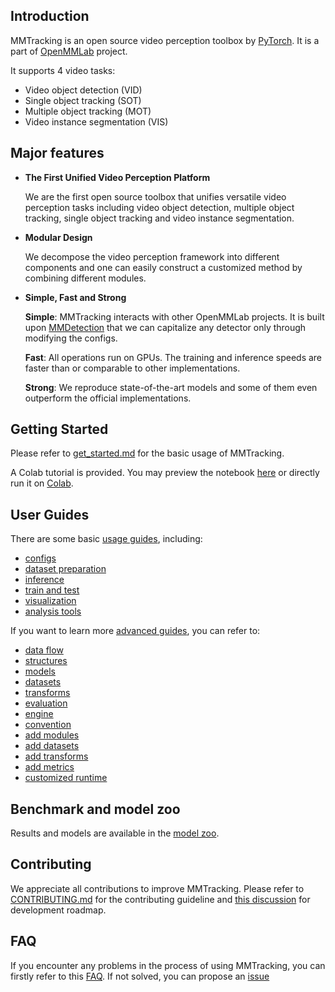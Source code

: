 ## Introduction

MMTracking is an open source video perception toolbox by [PyTorch](https://pytorch.org/). It is a part of [OpenMMLab](https://openmmlab.com) project.

It supports 4 video tasks:

- Video object detection (VID)
- Single object tracking (SOT)
- Multiple object tracking (MOT)
- Video instance segmentation (VIS)

## Major features

- **The First Unified Video Perception Platform**

  We are the first open source toolbox that unifies versatile video perception tasks including video object detection, multiple object tracking, single object tracking and video instance segmentation.

- **Modular Design**

  We decompose the video perception framework into different components and one can easily construct a customized method by combining different modules.

- **Simple, Fast and Strong**

  **Simple**: MMTracking interacts with other OpenMMLab projects. It is built upon [MMDetection](https://github.com/open-mmlab/mmdetection) that we can capitalize any detector only through modifying the configs.

  **Fast**: All operations run on GPUs. The training and inference speeds are faster than or comparable to other implementations.

  **Strong**: We reproduce state-of-the-art models and some of them even outperform the official implementations.

## Getting Started

Please refer to [get_started.md](docs/en/get_started.md) for the basic usage of MMTracking.

A Colab tutorial is provided. You may preview the notebook [here](./demo/MMTracking_Tutorial.ipynb) or directly run it on [Colab](https://colab.research.google.com/github/open-mmlab/mmtracking/blob/master/demo/MMTracking_Tutorial.ipynb).

## User Guides

There are some basic [usage guides](docs/en/user_guides/), including:

- [configs](docs/en/user_guides/1_config.md)
- [dataset preparation](docs/en/user_guides/2_dataset_prepare.md)
- [inference](docs/en/user_guides/3_inference.md)
- [train and test](docs/en/user_guides/4_train_test.md)
- [visualization](docs/en/user_guides/5_visualization.md)
- [analysis tools](docs/en/user_guides/6_analysis_tools.md)

If you want to learn more [advanced guides](docs/en/advanced_guides), you can refer to:

- [data flow](docs/en/advanced_guides/1_data_flow.md)
- [structures](docs/en/advanced_guides/2_structures.md)
- [models](docs/en/advanced_guides/3_models.md)
- [datasets](docs/en/advanced_guides/4_datasets.md)
- [transforms](docs/en/advanced_guides/5_transforms.md)
- [evaluation](docs/en/advanced_guides/6_evaluation.md)
- [engine](docs/en/advanced_guides/7_engine.md)
- [convention](docs/en/advanced_guides/8_convention.md)
- [add modules](docs/en/advanced_guides/9_add_modules.md)
- [add datasets](docs/en/advanced_guides/10_add_datasets.md)
- [add transforms](docs/en/advanced_guides/11_add_transforms.md)
- [add metrics](docs/en/advanced_guides/12_add_metrics.md)
- [customized runtime](docs/en/advanced_guides/13_custime_runtime.md)

## Benchmark and model zoo

Results and models are available in the [model zoo](docs/en/model_zoo.md).

## Contributing

We appreciate all contributions to improve MMTracking. Please refer to [CONTRIBUTING.md](https://github.com/open-mmlab/mmcv/blob/master/CONTRIBUTING.md) for the contributing guideline and [this discussion](https://github.com/open-mmlab/mmtracking/issues/73) for development roadmap.

## FAQ

If you encounter any problems in the process of using MMTracking, you can firstly refer to this [FAQ](docs/en/notes/faq.md). If not solved, you can propose an [issue](https://github.com/open-mmlab/mmtracking/issues/)
